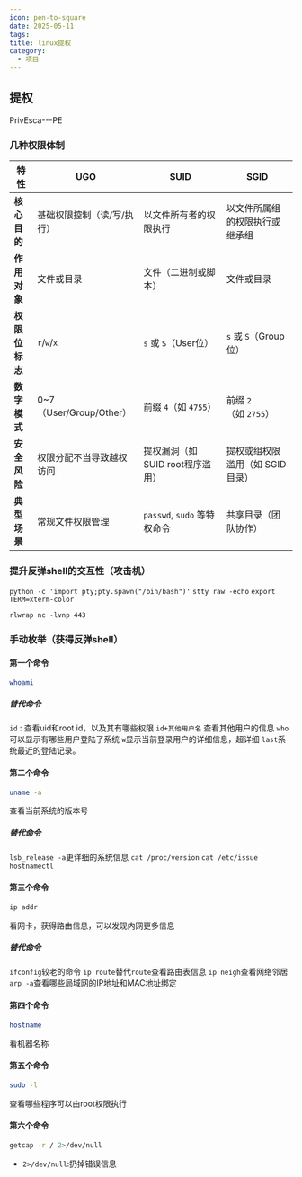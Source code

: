 ```yaml
---
icon: pen-to-square
date: 2025-05-11
tags: 
title: linux提权
category:
  - 项目
---
```

## 提权
PrivEsca---PE

### 几种权限体制
| **特性​**​      | ​**​UGO​**​           | ​**​SUID​**​           | ​**​SGID​**​       |
| ------------- | --------------------- | ---------------------- | ------------------ |
| ​**​核心目的​**​  | 基础权限控制（读/写/执行）        | 以文件所有者的权限执行            | 以文件所属组的权限执行或继承组    |
| ​**​作用对象​**​  | 文件或目录                 | 文件（二进制或脚本）             | 文件或目录              |
| ​**​权限位标志​**​ | `r`/`w`/`x`           | `s` 或 `S`（User位）       | `s` 或 `S`（Group位）  |
| ​**​数字模式​**​  | 0~7（User/Group/Other） | 前缀 `4`（如 `4755`）       | 前缀 `2`（如 `2755`）   |
| ​**​安全风险​**​  | 权限分配不当导致越权访问          | 提权漏洞（如 SUID root程序滥用）  | 提权或组权限滥用（如 SGID目录） |
| ​**​典型场景​**​  | 常规文件权限管理              | `passwd`, `sudo` 等特权命令 | 共享目录（团队协作）         |

### 提升反弹shell的交互性（攻击机）
`python -c 'import pty;pty.spawn("/bin/bash")'`
`stty raw -echo`
`export TERM=xterm-color`

`rlwrap nc -lvnp 443`

### 手动枚举（获得反弹shell）
#### 第一个命令

```bash
whoami
```
##### 替代命令
`id` : 查看uid和root id，以及其有哪些权限
`id+其他用户名` 查看其他用户的信息
`who`可以显示有哪些用户登陆了系统
`w`显示当前登录用户的详细信息，超详细
`last`系统最近的登陆记录。

#### 第二个命令
```bash
uname -a
```
查看当前系统的版本号
##### 替代命令
`lsb_release -a`更详细的系统信息
`cat /proc/version`
`cat /etc/issue`
`hostnamectl`

#### 第三个命令
```bash
ip addr
```
看网卡，获得路由信息，可以发现内网更多信息
##### 替代命令
`ifconfig`较老的命令
`ip route`替代`route`查看路由表信息
`ip neigh`查看网络邻居
`arp -a`查看哪些局域网的IP地址和MAC地址绑定

#### 第四个命令
```bash
hostname
```
看机器名称

#### 第五个命令
```bash
sudo -l
```
查看哪些程序可以由root权限执行

#### 第六个命令
```bash
getcap -r / 2>/dev/null
```
- `2>/dev/null`:扔掉错误信息


